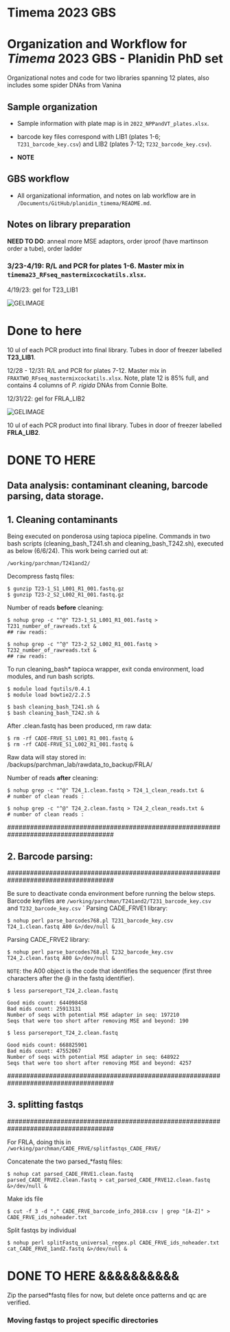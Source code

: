 # Timema 2023 GBS
# Organization and Workflow for *Timema* 2023 GBS - Planidin PhD set 
Organizational notes and code for two libraries spanning 12 plates, also includes some spider DNAs from Vanina


## Sample organization
- Sample information with plate map is in `2022_NPPandVT_plates.xlsx`.

- barcode key files correspond with LIB1 (plates 1-6; `T231_barcode_key.csv`) and LIB2 (plates 7-12; `T232_barcode_key.csv`).

- **NOTE** 

## GBS workflow

- All organizational information, and notes on lab workflow are in `/Documents/GitHub/planidin_timema/README.md`.

## Notes on library preparation

**NEED TO DO**: anneal more MSE adaptors, order iproof (have martinson order a tube), order ladder

### 3/23-4/19: R/L and PCR for plates 1-6. Master mix in `timema23_RFseq_mastermixcockatils.xlsx`.

4/19/23: gel for T23_LIB1
 
![GELIMAGE](md_images/T23__LIB1_GEL.jpg)


# Done to here
10 ul of each PCR product into final library. Tubes in door of freezer labelled **T23_LIB1**.

12/28 - 12/31: R/L and PCR for plates 7-12. Master mix in `FRAXTWO_RFseq_mastermixcockatils.xlsx`. Note, plate 12 is 85% full, and contains 4 columns of *P. rigida* DNAs from Connie Bolte.

12/31/22: gel for FRLA_LIB2
 
![GELIMAGE](md_images/FRLA2_gel.jpg)

10 ul of each PCR product into final library. Tubes in door of freezer labelled **FRLA_LIB2**.

# DONE TO HERE ###################


## Data analysis: contaminant cleaning, barcode parsing, data storage.

## 1. Cleaning contaminants

Being executed on ponderosa using tapioca pipeline. Commands in two bash scripts (cleaning_bash_T241.sh and cleaning_bash_T242.sh), executed as below (6/6/24). This work being carried out at:

    /working/parchman/T241and2/

Decompress fastq files:

    $ gunzip T23-1_S1_L001_R1_001.fastq.gz
    $ gunzip T23-2_S2_L002_R1_001.fastq.gz

Number of reads **before** cleaning:

    $ nohup grep -c "^@" T23-1_S1_L001_R1_001.fastq > T231_number_of_rawreads.txt &
    ## raw reads: 

    $ nohup grep -c "^@" T23-2_S2_L002_R1_001.fastq > T232_number_of_rawreads.txt &
    ## raw reads: 

To run cleaning_bash* tapioca wrapper, exit conda environment, load modules, and run bash scripts.

    $ module load fqutils/0.4.1
    $ module load bowtie2/2.2.5
    
    $ bash cleaning_bash_T241.sh &
    $ bash cleaning_bash_T242.sh &

After .clean.fastq has been produced, rm raw data:

    $ rm -rf CADE-FRVE_S1_L001_R1_001.fastq &
    $ rm -rf CADE-FRVE_S1_L002_R1_001.fastq &

Raw data will stay stored in: /backups/parchman_lab/rawdata_to_backup/FRLA/

Number of reads **after** cleaning:

    $ nohup grep -c "^@" T24_1.clean.fastq > T24_1_clean_reads.txt &
    # number of clean reads : 

    $ nohup grep -c "^@" T24_2.clean.fastq > T24_2_clean_reads.txt &
    # number of clean reads : 

####################################################################################
## 2. Barcode parsing:
####################################################################################

Be sure to deactivate conda environment before running the below steps. Barcode keyfiles are `/working/parchman/T241and2/T231_barcode_key.csv` and `T232_barcode_key.csv`
`
Parsing CADE_FRVE1 library:

    $ nohup perl parse_barcodes768.pl T231_barcode_key.csv T24_1.clean.fastq A00 &>/dev/null &

Parsing CADE_FRVE2 library:

    $ nohup perl parse_barcodes768.pl T232_barcode_key.csv T24_2.clean.fastq A00 &>/dev/null &

`NOTE`: the A00 object is the code that identifies the sequencer (first three characters after the @ in the fastq identifier).

    $ less parsereport_T24_2.clean.fastq

    Good mids count: 644098458
    Bad mids count: 25913131
    Number of seqs with potential MSE adapter in seq: 197210
    Seqs that were too short after removing MSE and beyond: 190

    $ less parsereport_T24_2.clean.fastq

    Good mids count: 668825901
    Bad mids count: 47552067
    Number of seqs with potential MSE adapter in seq: 648922
    Seqs that were too short after removing MSE and beyond: 4257

####################################################################################
## 3. splitting fastqs
####################################################################################

For FRLA, doing this in `/working/parchman/CADE_FRVE/splitfastqs_CADE_FRVE/` 

Concatenate the two parsed_*fastq files:

    $ nohup cat parsed_CADE_FRVE1.clean.fastq parsed_CADE_FRVE2.clean.fastq > cat_parsed_CADE_FRVE12.clean.fastq &>/dev/null &

Make ids file

    $ cut -f 3 -d "," CADE_FRVE_barcode_info_2018.csv | grep "[A-Z]" > CADE_FRVE_ids_noheader.txt


Split fastqs by individual

    $ nohup perl splitFastq_universal_regex.pl CADE_FRVE_ids_noheader.txt cat_CADE_FRVE_1and2.fastq &>/dev/null &



# DONE TO HERE &&&&&&&&&&


Zip the parsed*fastq files for now, but delete once patterns and qc are verified.

### Moving fastqs to project specific directories
